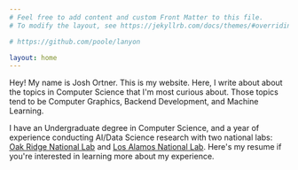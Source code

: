 ```yaml
---
# Feel free to add content and custom Front Matter to this file.
# To modify the layout, see https://jekyllrb.com/docs/themes/#overriding-theme-defaults

# https://github.com/poole/lanyon

layout: home
---
```


Hey! My name is Josh Ortner. This is my website. Here, I write about about the topics in Computer Science that I'm most curious about. Those topics tend to be Computer Graphics, Backend Development, and Machine Learning.

I have an Undergraduate degree in Computer Science, and a year of experience conducting AI/Data Science research with two national labs: [Oak Ridge National Lab](https://www.ornl.gov/) and [Los Alamos National Lab](https://www.lanl.gov/). Here's my resume if you're interested in learning more about my experience.